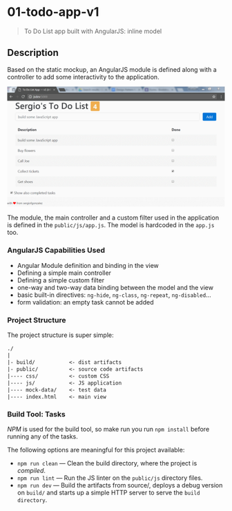 # 01-todo-app-v1
> To Do List app built with AngularJS: inline model 

## Description
Based on the static mockup, an AngularJS module is defined along with a controller to add some interactivity to the application.

![To Do List Image](ui.png)

The module, the main controller and a custom filter used in the application is defined in the `public/js/app.js`.
The model is hardcoded in the `app.js` too.

### AngularJS Capabilities Used
+ Angular Module definition and binding in the view
+ Defining a simple main controller
+ Defining a simple custom filter
+ one-way and two-way data binding between the model and the view
+ basic built-in directives: `ng-hide`, `ng-class`, `ng-repeat`, `ng-disabled`...
+ form validation: an empty task cannot be added

### Project Structure

The project structure is super simple:

```
./
|
|- build/           <- dist artifacts
|- public/          <- source code artifacts
|---- css/          <- custom CSS
|---- js/           <- JS application
|---- mock-data/    <- test data
|---- index.html    <- main view
```

### Build Tool: Tasks

*NPM* is used for the build tool, so make run you run `npm install` before running any of the tasks.

The following options are meaningful for this project available:
+ `npm run clean` &mdash; Clean the build directory, where the project is *compiled*.
+ `npm run lint` &mdash; Run the JS linter on the `public/js` directory files.
+ `npm run dev` &mdash; Build the artifacts from source/, deploys a debug version on `build/` and starts up a simple HTTP server to serve the `build directory`.
